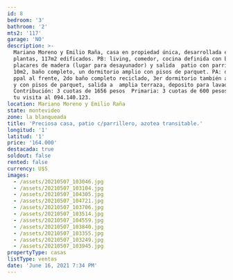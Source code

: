 ```yaml
---
id: 8
bedroom: '3'
bathroom: '2'
mts2: '117'
garage: 'NO'
description: >-
  Mariano Moreno y Emilio Raña, casa en propiedad única, desarrollada en dos
  plantas, 117m2 edificados. PB: living, comedor, cocina definida con buenos
  placares de madera (lugar para desayunador) y salida  patio con parrillero de
  10m2, baño completo, un dormitorio amplio con pisos de parquet. PA: dormitorio
  ppal al frente, 2do baño completo reciclado, 3er dormitorio también al frente
  y con pisos de parquet, salida a  amplia terraza, deposito para lavadero.  
  Contribución: 3 cuotas de 1656 pesos  Primaria: 3 cuotas de 600 pesos  Agenda
  tu visita al 094.140.123.
location: Mariano Moreno y Emilio Raña
state: montevideo
zone: la blanqueada
title: 'Preciosa casa, patio c/parrillero, azotea transitable.'
longitud: '1'
latitud: '1'
price: '164.000'
destacada: true
soldout: false
rented: false
currency: U$S
images:
  - /assets/20210507_103046.jpg
  - /assets/20210507_103104.jpg
  - /assets/20210507_104305.jpg
  - /assets/20210507_104721.jpg
  - /assets/20210507_103706.jpg
  - /assets/20210507_103514.jpg
  - /assets/20210507_104559.jpg
  - /assets/20210507_103840.jpg
  - /assets/20210507_103355.jpg
  - /assets/20210507_103249.jpg
  - /assets/20210507_103945.jpg
propertyType: casas
listType: ventas
date: 'June 16, 2021 7:34 PM'
---
```


